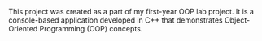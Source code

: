 This project was created as a part of my first-year OOP lab project. It is a console-based application developed in C++ that demonstrates Object-Oriented Programming (OOP) concepts.
